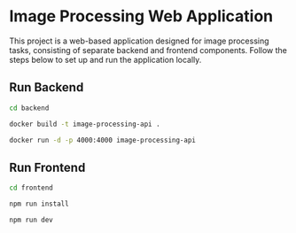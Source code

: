 # Image Processing Web Application

This project is a web-based application designed for image processing tasks, consisting of separate backend and frontend components. Follow the steps below to set up and run the application locally.

## Run Backend

```bash
cd backend
```

```bash
docker build -t image-processing-api .
```

```bash
docker run -d -p 4000:4000 image-processing-api
```

## Run Frontend

```bash
cd frontend
```

```bash
npm run install
```

```bash
npm run dev
```
